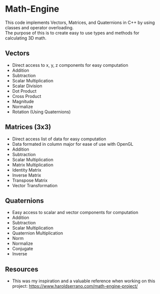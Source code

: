 # Math-Engine 

This code implements Vectors, Matrices, and Quaternions in C++ by using classes and operator overloading.  
The purpose of this is to create easy to use types and methods for calculating 3D math. 

## Vectors
- Direct access to x, y, z components for easy computation
- Addition
- Subtraction
- Scalar Multiplication
- Scalar Division
- Dot Product
- Cross Product
- Magnitude
- Normalize
- Rotation (Using Quaternions)

## Matrices (3x3)
- Direct access list of data for easy computation
- Data formated in column major for ease of use with OpenGL
- Addition
- Subtraction
- Scalar Multiplication
- Matrix Multiplication
- Identity Matrix
- Inverse Matrix
- Transpose Matrix
- Vector Transformation

## Quaternions
- Easy access to scalar and vector components for computation
- Addition
- Subtraction
- Scalar Multiplication
- Quaternion Multiplication
- Norm
- Normalize
- Conjugate
- Inverse

## Resources
- This was my inspiration and a valuable reference when working on this project: https://www.haroldserrano.com/math-engine-project/
